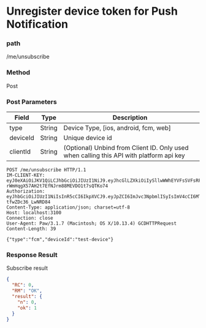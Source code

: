 # Unregister device token for Push Notification

### path

/me/unsubscribe

### Method

Post

### Post Parameters

| Field    | Type   | Description                                                                             |
| -------- | ------ | --------------------------------------------------------------------------------------- |
| type     | String | Device Type, [ios, android, fcm, web]                                                   |
| deviceId | String | Unique device id                                                                        |
| clientId | String | (Optional) Unbind from Client ID. Only used when calling this API with platform api key |

```
POST /me/unsubscribe HTTP/1.1
IM-CLIENT-KEY: eyJ0eXAiOiJKV1QiLCJhbGciOiJIUzI1NiJ9.eyJhcGlLZXkiOiIySllwWWhEYVFsSVFsRFN2VkxDTExvMk1QekZmVm05allweHcydnVCcm1rPSIsImNyZWF0ZUF0IjoxNDk5NTc3MjgzMDUwLCJjbGllbnRJZCI6IjliZWQ2ZmRhLThjNTItNGE0My04OWI4LTJjMzdiZmVkMjQ2ZCJ9.bmXdn-rWmHqgX57AH2t7EfNJrm88MEVDO1t7sQTKo74
Authorization: eyJhbGciOiJIUzI1NiIsInR5cCI6IkpXVCJ9.eyJpZCI6ImJvc3NpbmlISyIsImV4cCI6MTUzMDY3NjcxOCwiaWF0IjoxNTMwNTkwMzE4fQ.vvUFVw79QUEvKxJWrNgqF_T2z9-tfwZDc36_LwNRD84
Content-Type: application/json; charset=utf-8
Host: localhost:3100
Connection: close
User-Agent: Paw/3.1.7 (Macintosh; OS X/10.13.4) GCDHTTPRequest
Content-Length: 39

{"type":"fcm","deviceId":"test-device"}

```

### Response Result

Subscribe result

```json
{
  "RC": 0,
  "RM": "OK",
  "result": {
    "n": 0,
    "ok": 1
  }
}
```
